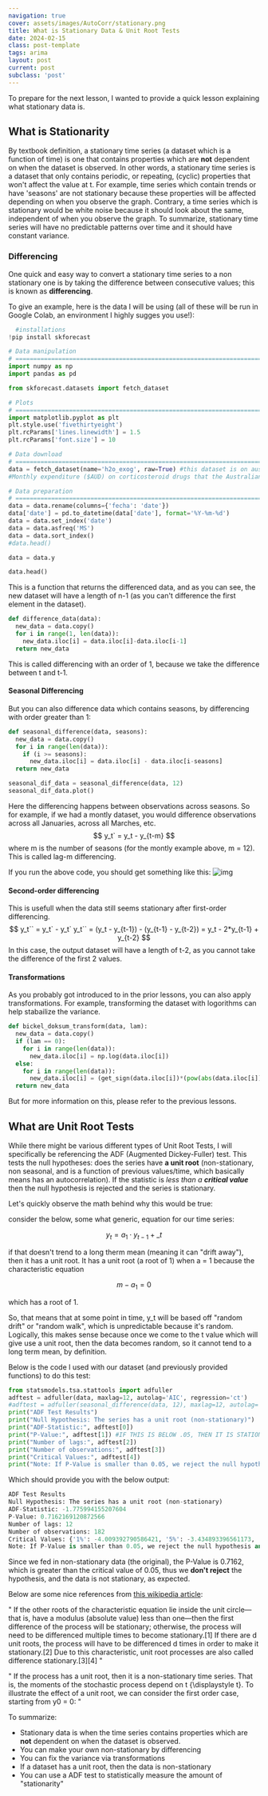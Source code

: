 ```yaml
---
navigation: true
cover: assets/images/AutoCorr/stationary.png
title: What is Stationary Data & Unit Root Tests
date: 2024-02-15
class: post-template
tags: arima
layout: post
current: post
subclass: 'post'
---
```


To prepare for the next lesson, I wanted to provide a quick lesson explaining what stationary data is.

## What is Stationarity

By textbook definition, a stationary time series (a dataset which is a function of time) is one that contains properties which are **not** dependent on when the dataset is observed. In other words,  a stationary time series is a dataset that only contains periodic, or repeating, (cyclic) properties that won't affect the value at t. For example, time series which contain trends or have 'seasons' are not stationary because these properties will be affected depending on when you observe the graph. Contrary, a time series which is stationary would be white noise because it should look about the same, independent of when you observe the graph. To summarize, stationary time series will have no predictable patterns over time and it should have constant variance. 

### Differencing

One quick and easy way to convert a stationary time series to a non stationary one is by taking the difference between consecutive values; this is known as **differencing**.

To give an example, here is the data I will be using (all of these will be run in Google Colab, an environment I highly sugges you use!):
```python
  #installations
!pip install skforecast

# Data manipulation
# ==============================================================================
import numpy as np
import pandas as pd

from skforecast.datasets import fetch_dataset

# Plots
# ==============================================================================
import matplotlib.pyplot as plt
plt.style.use('fivethirtyeight')
plt.rcParams['lines.linewidth'] = 1.5
plt.rcParams['font.size'] = 10

# Data download
# ==============================================================================
data = fetch_dataset(name='h2o_exog', raw=True) #this dataset is on australian health system, from 1991 to 2008. This is from Hyndman (2023) fpp3
#Monthly expenditure ($AUD) on corticosteroid drugs that the Australian health system had between 1991 and 2008. Two additional variables (exog_1, exog_2) are simulated.

# Data preparation
# ==============================================================================
data = data.rename(columns={'fecha': 'date'})
data['date'] = pd.to_datetime(data['date'], format='%Y-%m-%d')
data = data.set_index('date')
data = data.asfreq('MS')
data = data.sort_index()
#data.head()

data = data.y

data.head()

```

This is a function that returns the differenced data, and as you can see, the new dataset will have a length of n-1 (as you can't difference the first element in the dataset). 
```python
def difference_data(data):
  new_data = data.copy()
  for i in range(1, len(data)):
    new_data.iloc[i] = data.iloc[i]-data.iloc[i-1]
  return new_data
```
This is called differencing with an order of 1, because we take the difference between t and t-1.

#### Seasonal Differencing
But you can also difference data which contains seasons, by differencing with order greater than 1:
```python
def seasonal_difference(data, seasons):
  new_data = data.copy()
  for i in range(len(data)):
    if (i >= seasons):
      new_data.iloc[i] = data.iloc[i] - data.iloc[i-seasons]
  return new_data

seasonal_dif_data = seasonal_difference(data, 12)
seasonal_dif_data.plot()
```
Here the differencing happens between observations across seasons. So for example, if we had a montly dataset, you would difference observations across all Januaries, across all Marches, etc. 
$$
  y_t` = y_t - y_{t-m}
$$
where m is the number of seasons (for the montly example above, m = 12). This is called lag-m differencing. 

If you run the above code, you should get something like this:
![img](assets/images/AutoCorr/stationary.png)


#### Second-order differencing
This is usefull when the data still seems stationary after first-order differencing. 
$$
  y_t`` = y_t` - y_t`
  y_t`` = (y_t - y_{t-1}) - (y_{t-1} - y_{t-2})
        = y_t - 2*y_{t-1} + y_{t-2}
$$
In this case, the output dataset will have a length of t-2, as you cannot take the difference of the first 2 values. 


#### Transformations

As you probably got introduced to in the prior lessons, you can also apply transformations. For example, transforming the dataset with logorithms can help stabailize the variance. 

```python
def bickel_doksum_transform(data, lam):
  new_data = data.copy()
  if (lam == 0):
    for i in range(len(data)):
      new_data.iloc[i] = np.log(data.iloc[i])
  else:
    for i in range(len(data)):
      new_data.iloc[i] = (get_sign(data.iloc[i])*(pow(abs(data.iloc[i]), lam)-1))/lam
  return new_data
  ```
  But for more information on this, please refer to the previous lessons. 


## What are Unit Root Tests

While there might be various different types of Unit Root Tests, I will specifically be referencing the ADF (Augmented Dickey-Fuller) test. This tests the null hypotheses: does the series have **a unit root** (non-stationary, non seasonal, and is a function of previous values/time, which basically means has an autocorrelation). If the statistic is _less than a **critical value**_ then the null hypothesis is rejected and the series is stationary. 

Let's quickly observe the math behind why this would be true:

consider the below, some what generic, equation for our time series:

$$
y_t = a_1 \cdot y_{t-1} + \mathcal_t
$$

if that doesn't trend to a long therm mean (meaning it can "drift away"), then it has a unit root. It has a unit root (a root of 1) when a = 1 because the characteristic equation

$$
m - a_1 = 0
$$

which has a root of 1. 

So, that means that at some point in time, y_t will be based off "random drift" or "random walk", which is unpredictable because it's random. Logically, this makes sense because once we come to the t value which will give use a unit root, then the data becomes random, so it cannot tend to a long term mean, by definition.


Below is the code I used with our dataset (and previously provided functions) to do this test:

```python
from statsmodels.tsa.stattools import adfuller
adftest = adfuller(data, maxlag=12, autolag='AIC', regression='ct')
#adftest = adfuller(seasonal_difference(data, 12), maxlag=12, autolag='AIC', regression='ct')
print("ADF Test Results")
print("Null Hypothesis: The series has a unit root (non-stationary)")
print("ADF-Statistic:", adftest[0])
print("P-Value:", adftest[1]) #IF THIS IS BELOW .05, THEN IT IS STATIONARY
print("Number of lags:", adftest[2])
print("Number of observations:", adftest[3])
print("Critical Values:", adftest[4])
print("Note: If P-Value is smaller than 0.05, we reject the null hypothesis and the series is stationary")
```

Which should provide you with the below output:

```python
ADF Test Results
Null Hypothesis: The series has a unit root (non-stationary)
ADF-Statistic: -1.775994155207604
P-Value: 0.7162169120872566
Number of lags: 12
Number of observations: 182
Critical Values: {'1%': -4.009392790586421, '5%': -3.434893396561173, '10%': -3.141378799874199}
Note: If P-Value is smaller than 0.05, we reject the null hypothesis and the series is stationary
```

Since we fed in non-stationary data (the original), the P-Value is 0.7162, which is greater than the critical value of 0.05, thus we **don't reject** the hypothesis, and the data is not stationary, as expected.

Below are some nice references from [this wikipedia article](https://en.wikipedia.org/wiki/Unit_root):

"
If the other roots of the characteristic equation lie inside the unit circle—that is, have a modulus (absolute value) less than one—then the first difference of the process will be stationary; otherwise, the process will need to be differenced multiple times to become stationary.[1] If there are d unit roots, the process will have to be differenced d times in order to make it stationary.[2] Due to this characteristic, unit root processes are also called difference stationary.[3][4]
"

"
If the process has a unit root, then it is a non-stationary time series. That is, the moments of the stochastic process depend on 
t
{\displaystyle t}. To illustrate the effect of a unit root, we can consider the first order case, starting from y0 = 0:
"





To summarize:
  - Stationary data is when the time series contains properties which are **not** dependent on when the dataset is observed.
  - You can make your own non-stationary by differencing
  - You can fix the variance via transformations
  - If a dataset has a unit root, then the data is non-stationary
  - You can use a ADF test to statistically measure the amount of "stationarity"


